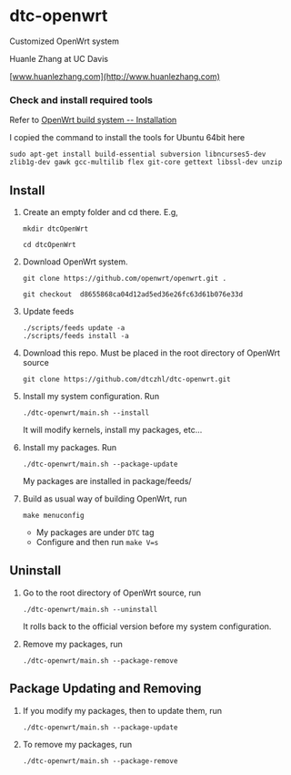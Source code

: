 # dtc-openwrt
Customized OpenWrt system

Huanle Zhang at UC Davis

[www.huanlezhang.com](http://www.huanlezhang.com)

### Check and install required tools

Refer to [OpenWrt build system -- Installation](https://wiki.openwrt.org/doc/howto/buildroot.exigence)
    
I copied the command to install the tools for Ubuntu 64bit here

`sudo apt-get install build-essential subversion libncurses5-dev zlib1g-dev gawk gcc-multilib flex git-core gettext libssl-dev unzip`
        

## Install
1. Create an empty folder and cd there. E.g, 

      `mkdir dtcOpenWrt`
      
      `cd dtcOpenWrt`
     
2. Download OpenWrt system. 

    `git clone https://github.com/openwrt/openwrt.git .`
    
    `git checkout  d8655868ca04d12ad5ed36e26fc63d61b076e33d`

3. Update feeds

    ```shell
    ./scripts/feeds update -a
    ./scripts/feeds install -a
    ```

3. Download this repo. Must be placed in the root directory of OpenWrt source

    `git clone https://github.com/dtczhl/dtc-openwrt.git`
    
4. Install my system configuration. Run 

    `./dtc-openwrt/main.sh --install`
    
    It will modify kernels, install my packages, etc...
    
5. Install my packages. Run

    `./dtc-openwrt/main.sh --package-update`
    
    My packages are installed in package/feeds/	
    
7. Build as usual way of building OpenWrt, run

    `make menuconfig` 

     * My packages are under `DTC` tag
     * Configure and then run
    		`make V=s`

## Uninstall

1. Go to the root directory of OpenWrt source, run

    `./dtc-openwrt/main.sh --uninstall`
    
    It rolls back to the official version before my system configuration.

 2. Remove my packages, run

	`./dtc-openwrt/main.sh --package-remove`
    
## Package Updating and Removing

1. If you modify my packages, then to update them, run
  
    `./dtc-openwrt/main.sh --package-update`
    
2. To remove my packages, run

    `./dtc-openwrt/main.sh --package-remove`
